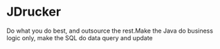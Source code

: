 # JDrucker
Do what you do best, and outsource the rest.Make the Java do business logic only, make the SQL do data query and update
